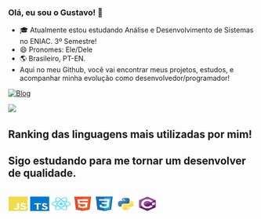 ### Olá, eu sou o Gustavo! 👋

- 🎓 Atualmente estou estudando Análise e Desenvolvimento de Sistemas no ENIAC. 3º Semestre!
- 😄 Pronomes: Ele/Dele
- 🌎 Brasileiro, PT-EN.
-  Aqui no meu Github, você vai encontrar meus projetos, estudos, e acompanhar minha evolução como desenvolvedor/programador!

[![Blog](https://img.shields.io/badge/LinkedIn-0077B5?style=for-the-badge&logo=linkedin&logoColor=white)](https://www.linkedin.com/in/gustavo-neres-timoteo-5092b4322)

![](https://github-readme-stats.vercel.app/api?username=gneresdev&show_icons=true&theme=onedark)

## Ranking das linguagens mais utilizadas por mim!


## Sigo estudando para me tornar um desenvolver de qualidade.

<div style="display: inline_block"><br>
  <img align="center" alt="Neres-Js" height="30" width="40" src="https://raw.githubusercontent.com/devicons/devicon/master/icons/javascript/javascript-plain.svg">
  <img align="center" alt="Neres-Ts" height="30" width="40" src="https://raw.githubusercontent.com/devicons/devicon/master/icons/typescript/typescript-plain.svg">
  <img align="center" alt="Neres-React" height="30" width="40" src="https://raw.githubusercontent.com/devicons/devicon/master/icons/react/react-original.svg">
  <img align="center" alt="Neres-HTML" height="30" width="40" src="https://raw.githubusercontent.com/devicons/devicon/master/icons/html5/html5-original.svg">
  <img align="center" alt="Neres-CSS" height="30" width="40" src="https://raw.githubusercontent.com/devicons/devicon/master/icons/css3/css3-original.svg">
  <img align="center" alt="Neres-Python" height="30" width="40" src="https://raw.githubusercontent.com/devicons/devicon/master/icons/python/python-original.svg">
  <img align="center" alt="Neres-Csharp" height="30" width="40" src="https://raw.githubusercontent.com/devicons/devicon/master/icons/csharp/csharp-original.svg">
</div>
